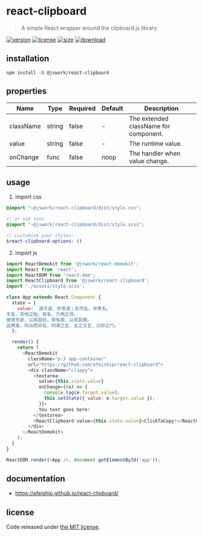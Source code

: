 # react-clipboard
> A simple React wrapper around the clipboard.js library.

[![version][version-image]][version-url]
[![license][license-image]][license-url]
[![size][size-image]][size-url]
[![download][download-image]][download-url]

## installation
```shell
npm install -S @jswork/react-clipboard
```

## properties
| Name      | Type   | Required | Default | Description                           |
| --------- | ------ | -------- | ------- | ------------------------------------- |
| className | string | false    | -       | The extended className for component. |
| value     | string | false    | -       | The runtime value.                    |
| onChange  | func   | false    | noop    | The handler when value change.        |


## usage
1. import css
  ```scss
  @import "~@jswork/react-clipboard/dist/style.css";

  // or use sass
  @import "~@jswork/react-clipboard/dist/style.scss";

  // customize your styles:
  $react-clipboard-options: ()
  ```
2. import js
  ```js
  import ReactDemokit from '@jswork/react-demokit';
  import React from 'react';
  import ReactDOM from 'react-dom';
  import ReactClipboard from '@jswork/react-clipboard';
  import './assets/style.scss';

  class App extends React.Component {
    state = {
      value: `道可道，非常道；名可名，非常名。
  无名，天地之始，有名，万物之母。
  故常无欲，以观其妙，常有欲，以观其徼。
  此两者，同出而异名，同谓之玄，玄之又玄，众妙之门。`
    };

    render() {
      return (
        <ReactDemokit
          className="p-3 app-container"
          url="https://github.com/afeiship/react-clipboard">
          <div className="clippy">
            <textarea
              value={this.state.value}
              onChange={(e) => {
                console.log(e.target.value);
                this.setState({ value: e.target.value });
              }}>
              You text goes here!
            </textarea>
            <ReactClipboard value={this.state.value}>ClickToCopy!</ReactClipboard>
          </div>
        </ReactDemokit>
      );
    }
  }

  ReactDOM.render(<App />, document.getElementById('app'));

  ```

## documentation
- https://afeiship.github.io/react-clipboard/


## license
Code released under [the MIT license](https://github.com/afeiship/react-clipboard/blob/master/LICENSE.txt).

[version-image]: https://img.shields.io/npm/v/@jswork/react-clipboard
[version-url]: https://npmjs.org/package/@jswork/react-clipboard

[license-image]: https://img.shields.io/npm/l/@jswork/react-clipboard
[license-url]: https://github.com/afeiship/react-clipboard/blob/master/LICENSE.txt

[size-image]: https://img.shields.io/bundlephobia/minzip/@jswork/react-clipboard
[size-url]: https://github.com/afeiship/react-clipboard/blob/master/dist/react-clipboard.min.js

[download-image]: https://img.shields.io/npm/dm/@jswork/react-clipboard
[download-url]: https://www.npmjs.com/package/@jswork/react-clipboard
